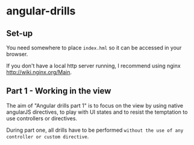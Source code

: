 angular-drills
==============

Set-up
------

You need somewhere to place `index.hml` so it can be accessed in your browser.

If you don't have a local http server running, I recommend using nginx http://wiki.nginx.org/Main.

Part 1 - Working in the view
----------------------------

The aim of "Angular drills part 1" is to focus on the view by using native angularJS directives, to play with UI states and to resist the temptation to use controllers or directives.

During part one, all drills have to be performed `without the use of any controller or custom directive`.
